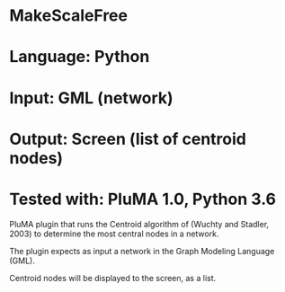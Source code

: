 # MakeScaleFree
# Language: Python
# Input: GML (network)
# Output: Screen (list of centroid nodes)
# Tested with: PluMA 1.0, Python 3.6

PluMA plugin that runs the Centroid algorithm of (Wuchty and Stadler, 2003)
to determine the most central nodes in a network.

The plugin expects as input a network in the Graph Modeling Language (GML).

Centroid nodes will be displayed to the screen, as a list.
